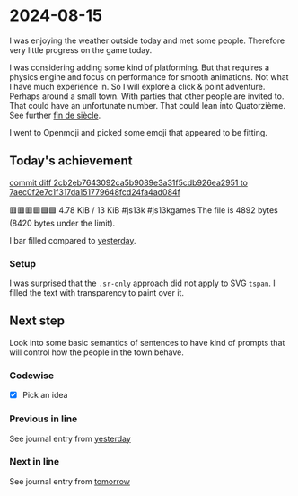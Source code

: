 <!--
SPDX-FileCopyrightText: 2024 André Jaenisch

SPDX-License-Identifier: AGPL-3.0-or-later
-->

# 2024-08-15

I was enjoying the weather outside today and met some people. Therefore very
little progress on the game today.

I was considering adding some kind of platforming. But that requires a physics
engine and focus on performance for smooth animations. Not what I have much
experience in. So I will explore a click & point adventure. Perhaps around a
small town. With parties that other people are invited to. That could have an
unfortunate number. That could lean into Quatorzième. See further
[fin de siècle][wiki].

I went to Openmoji and picked some emoji that appeared to be fitting.

## Today's achievement

[commit diff 2cb2eb7643092ca5b9089e3a31f5cdb926ea2951 to 7aec0f2e7c1f317da151779648fcd24fa4ad084f][diff]

🟥🟥🟥🟩🟩🟩 4.78 KiB / 13 KiB #js13k #js13kgames
The file is 4892 bytes (8420 bytes under the limit).

I bar filled compared to [yesterday][yesterday].

### Setup

I was surprised that the `.sr-only` approach did not apply to SVG `tspan`.
I filled the text with transparency to paint over it.

## Next step

Look into some basic semantics of sentences to have kind of prompts that will
control how the people in the town behave.

### Codewise

- [x] Pick an idea

### Previous in line

See journal entry from [yesterday][yesterday]

### Next in line

See journal entry from [tomorrow][tomorrow]

[diff]: https://code.jaenis.ch/js13kgames/js13kgames-2024/compare/2cb2eb7643092ca5b9089e3a31f5cdb926ea2951..7aec0f2e7c1f317da151779648fcd24fa4ad084f
[tomorrow]: ./2024-08-16.md
[wiki]: https://en.wikipedia.org/wiki/Fin_de_si%C3%A8cle
[yesterday]: ./2024-08-14.md
